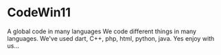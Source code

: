 # CodeWin11
A global code in many languages
We code different things in many languages.
We've used dart, C++, php, html, python, java.
Yes enjoy with us...
